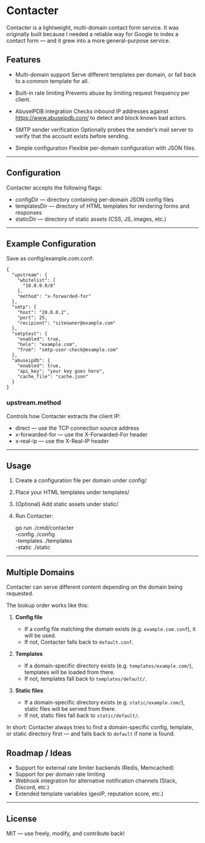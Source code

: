 # Contacter

Contacter is a lightweight, multi-domain contact form service.
It was originally built because I needed a reliable way for Google to index a contact form — and it grew into a more general-purpose service.

## Features

- Multi-domain support
  Serve different templates per domain, or fall back to a common template for all.

- Built-in rate limiting
  Prevents abuse by limiting request frequency per client.

- AbuseIPDB integration
  Checks inbound IP addresses against https://www.abuseipdb.com/ to detect and block known bad actors.

- SMTP sender verification
  Optionally probes the sender’s mail server to verify that the account exists before sending.

- Simple configuration
  Flexible per-domain configuration with JSON files.

---

## Configuration

Contacter accepts the following flags:

- configDir — directory containing per-domain JSON config files
- templatesDir — directory of HTML templates for rendering forms and responses
- staticDir — directory of static assets (CSS, JS, images, etc.)

---

## Example Configuration

Save as config/example.com.conf:

    {
      "upstream": {
        "whitelist": [
          "10.0.0.0/8"
        ],
        "method": "x-forwarded-for"
      },
      "smtp": {
        "host": "20.0.0.2",
        "port": 25,
        "recipient": "siteowner@example.com"
      },
      "smtptest": {
        "enabled": true,
        "helo": "example.com",
        "from": "smtp-user-check@example.com"
      },
      "abuseipdb": {
        "enabled": true,
        "api_key": "your key goes here",
        "cache_file": "cache.json"
      }
    }

### upstream.method
Controls how Contacter extracts the client IP:

- direct — use the TCP connection source address
- x-forwarded-for — use the X-Forwarded-For header
- x-real-ip — use the X-Real-IP header

---

## Usage

1. Create a configuration file per domain under config/
2. Place your HTML templates under templates/
3. (Optional) Add static assets under static/
4. Run Contacter:

    go run ./cmd/contacter \
      -config ./config \
      -templates ./templates \
      -static ./static

---

## Multiple Domains

Contacter can serve different content depending on the domain being requested.

The lookup order works like this:

1. **Config file**  
   - If a config file matching the domain exists (e.g. `example.com.conf`), it will be used.  
   - If not, Contacter falls back to `default.conf`.

2. **Templates**  
   - If a domain-specific directory exists (e.g. `templates/example.com/`), templates will be loaded from there.  
   - If not, templates fall back to `templates/default/`.

3. **Static files**  
   - If a domain-specific directory exists (e.g. `static/example.com/`), static files will be served from there.  
   - If not, static files fall back to `static/default/`.

In short: Contacter always tries to find a domain-specific config, template, or static directory first — and falls back to `default` if none is found.

## Roadmap / Ideas

- Support for external rate limiter backends (Redis, Memcached)
- Support for per domain rate limiting
- Webhook integration for alternative notification channels (Slack, Discord, etc.)
- Extended template variables (geoIP, reputation score, etc.)

---

## License

MIT — use freely, modify, and contribute back!
